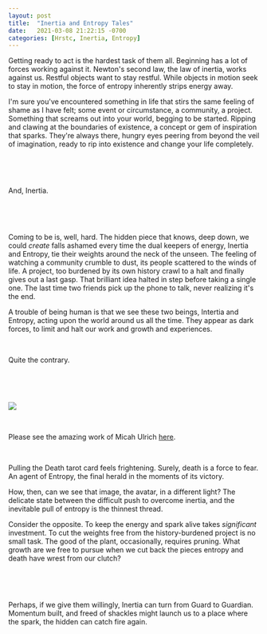 ```yaml
---
layout: post
title:  "Inertia and Entropy Tales"
date:   2021-03-08 21:22:15 -0700
categories: [Hrstc, Inertia, Entropy]
---
```


Getting ready to act is the hardest task of them all. Beginning has a lot of forces working against it. Newton's second law, the law of inertia, works against us. Restful objects want to stay restful. While objects in motion seek to stay in motion, the force of entropy inherently strips energy away. 

I'm sure you've encountered something in life that stirs the same feeling of shame as I have felt; some event or circumstance, a community, a project. Something that screams out into your world, begging to be started. Ripping and clawing at the boundaries of existence, a concept or gem of inspiration that sparks. They're always there, hungry eyes peering from beyond the veil of imagination, ready to rip into existence and change your life completely.

&nbsp;

&nbsp;

And, Inertia.

&nbsp;

&nbsp;

Coming to be is, well, hard. The hidden piece that knows, deep down, we could *create* falls ashamed every time the dual keepers of energy, Inertia and Entropy, tie their weights around the neck of the unseen. The feeling of watching a community crumble to dust, its people scattered to the winds of life. A project, too burdened by its own history crawl to a halt and finally gives out a last gasp. That brilliant idea halted in step before taking a single one. The last time two friends pick up the phone to talk, never realizing it's the end.

A trouble of being human is that we see these two beings, Intertia and Entropy, acting upon the world around us all the time. They appear as dark forces, to limit and halt our work and growth and experiences.

&nbsp;

Quite the contrary.

&nbsp;

&nbsp;

![](https://i.imgur.com/UCZDsnS.png)

&nbsp;

<div class="comment">Please see the amazing work of Micah Ulrich <a href="https://shop.micahulrich.com/product/the-flux-arcana-the-complete-deck">here</a>.
</div>

&nbsp;

Pulling the Death tarot card feels frightening. Surely, death is a force to fear. An agent of Entropy, the final herald in the moments of its victory.

How, then, can we see that image, the avatar, in a different light? The delicate state between the difficult push to overcome inertia, and the inevitable pull of entropy is the thinnest thread.

Consider the opposite. To keep the energy and spark alive takes *significant* investment. To cut the weights free from the history-burdened project is no small task. The good of the plant, occasionally, requires pruning. What growth are we free to pursue when we cut back the pieces entropy and death have wrest from our clutch? 


&nbsp;

&nbsp;


Perhaps, if we give them willingly, Inertia can turn from Guard to Guardian. Momentum built, and freed of shackles might launch us to a place where the spark, the hidden can catch fire again.


&nbsp;

&nbsp;
